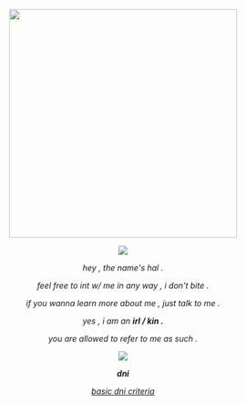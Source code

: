 <p align="center">
  <img src=https://pbs.twimg.com/media/FMsZFy1VcAA67JT.png height=400px>
<p align="center">
<img src= https://64.media.tumblr.com/d5d16a7847965f2d864108dc3f034bc4/6468d1b912a28cc0-e7/s500x750/866c0b034d12e7d3820e3213ebb2dc2961dd70b4.pnj>
</p>

<p align="center">
<i>hey , the name's  hal  .
</p>
<p align="center">
feel  free  to  int w/ me  in  any way ,  i  don't  bite .
</p>
<p align="center">
if  you  wanna  learn  more  about  me ,  just  talk  to  me .
</p>
<p align="center">
yes  ,  i  am  an  <b>irl  /  kin .</b>
<p align="center">
you  are  allowed  to  refer  to  me  as  such  .
</p>
<p align="center">
<img src=https://64.media.tumblr.com/c871270a021b65f056c6ee627a45b31f/b4746bdbb4997815-21/s75x75_c1/984caafe8b5bca3782a595f77db73d252b87d7fc.gifv>
</p>
<p align="center">
<b>dni</b>
</p>
<p align="center">
<a href="https://basic-dni.crd.co/">basic dni criteria</a>
